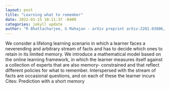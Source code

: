 ```yaml
--- 
layout: post 
title: "Learning what to remember" 
date: 2022-01-15 10:11:37 -0400 
categories: jekyll update 
author: "R Bhattacharjee, G Mahajan - arXiv preprint arXiv:2201.03806, 2022" 
--- 
```

We consider a lifelong learning scenario in which a learner faces a neverending and arbitrary stream of facts and has to decide which ones to retain in its limited memory. We introduce a mathematical model based on the online learning framework, in which the learner measures itself against a collection of experts that are also memory- constrained and that reflect different policies for what to remember. Interspersed with the stream of facts are occasional questions, and on each of these the learner incurs Cites: Prediction with a short memory